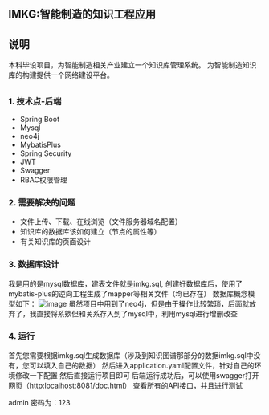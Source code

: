 ## IMKG:智能制造的知识工程应用
## 说明
本科毕设项目，为智能制造相关产业建立一个知识库管理系统。
为智能制造知识库的构建提供一个网络建设平台。

## 
### 1. 技术点-后端
- Spring Boot
- Mysql
- neo4j
- MybatisPlus
- Spring Security
- JWT
- Swagger
- RBAC权限管理

### 2. 需要解决的问题
- 文件上传、下载、在线浏览（文件服务器域名配置）
- 知识库的数据库该如何建立（节点的属性等）
- 有关知识库的页面设计

### 3. 数据库设计
我是用的是mysql数据库，建表文件就是imkg.sql, 创建好数据库后，使用了mybatis-plus的逆向工程生成了mapper等相关文件（均已存在） 数据库概念模型如下：
![image](https://user-images.githubusercontent.com/46115362/170702825-f6348651-b257-442e-aca2-cf62fa2f2a6b.png)
虽然项目中用到了neo4j，但是由于操作比较繁琐，后面就放弃了，我直接将系欸但和关系存入到了mysql中，利用mysql进行增删改查

### 4. 运行
首先您需要根据imkg.sql生成数据库（涉及到知识图谱那部分的数据imkg.sql中没有，您可以填入自己的数据）
然后进入application.yaml配置文件，针对自己的环境修改一下配置
然后直接运行项目即可
后端运行成功后，可以使用swagger打开网页（http:localhost:8081/doc.html） 查看所有的API接口，并且进行测试

admin 密码为：123
